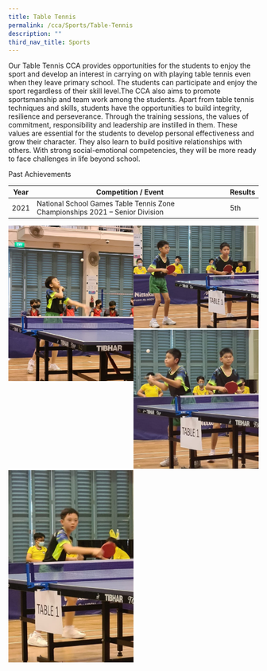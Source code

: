 ```yaml
---
title: Table Tennis
permalink: /cca/Sports/Table-Tennis
description: ""
third_nav_title: Sports
---
```

Our Table Tennis CCA provides opportunities for the students to enjoy the sport and develop an interest in carrying on with playing table tennis even when they leave primary school. The students can participate and enjoy the sport regardless of their skill level.The CCA also aims to promote sportsmanship and team work among the students. Apart from table tennis techniques and skills, students have the opportunities to build integrity, resilience and perseverance. Through the training sessions, the values of commitment, responsibility and leadership are instilled in them. These values are essential for the students to develop personal effectiveness and grow their character. They also learn to build positive relationships with others. With strong social-emotional competencies, they will be more ready to face challenges in life beyond school.

Past Achievements



| Year | Competition / Event | Results |
| -------- | -------- | -------- |
|      2021| National School Games Table Tennis Zone Championships 2021 – Senior Division     | 5th     |

<img src="/images/Table%20Tennis%20Photo%204.jpeg" 
     style="width:50%;float:left">
<img src="/images/Table%20Tennis%20Photo%205.jpeg" 
     style="width:50%">
<img src="/images/Table%20Tennis%20Photo%206.jpeg" 
     style="width:50%">
		 <img src="/images/Table%20Tennis%20Photo%208.jpeg" 
     style="width:50%">
